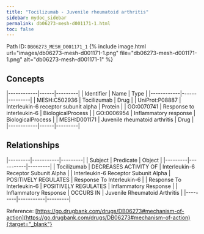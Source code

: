 ```yaml
---
title: "Tocilizumab - Juvenile rheumatoid arthritis"
sidebar: mydoc_sidebar
permalink: db06273-mesh-d001171-1.html
toc: false 
---
```



Path ID: `DB06273_MESH_D001171_1`
{% include image.html url="images/db06273-mesh-d001171-1.png" file="db06273-mesh-d001171-1.png" alt="db06273-mesh-d001171-1" %}

## Concepts

|------------|------|---------|
| Identifier | Name | Type    |
|------------|------|---------|
| MESH:C502936 | Tocilizumab | Drug |
| UniProt:P08887 | Interleukin-6 receptor subunit alpha | Protein |
| GO:0070741 | Response to interleukin-6 | BiologicalProcess |
| GO:0006954 | Inflammatory response | BiologicalProcess |
| MESH:D001171 | Juvenile rheumatoid arthritis | Drug |
|------------|------|---------|

## Relationships

|---------|-----------|---------|
| Subject | Predicate | Object  |
|---------|-----------|---------|
| Tocilizumab | DECREASES ACTIVITY OF | Interleukin-6 Receptor Subunit Alpha |
| Interleukin-6 Receptor Subunit Alpha | POSITIVELY REGULATES | Response To Interleukin-6 |
| Response To Interleukin-6 | POSITIVELY REGULATES | Inflammatory Response |
| Inflammatory Response | OCCURS IN | Juvenile Rheumatoid Arthritis |
|---------|-----------|---------|

Reference: [https://go.drugbank.com/drugs/DB06273#mechanism-of-action](https://go.drugbank.com/drugs/DB06273#mechanism-of-action){:target="_blank"}